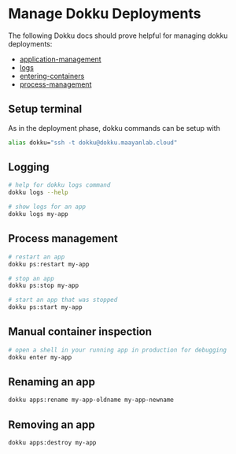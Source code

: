 # Manage Dokku Deployments

The following Dokku docs should prove helpful for managing dokku deployments:

- [application-management](https://dokku.com/docs/deployment/application-management/)
- [logs](https://dokku.com/docs/deployment/logs/)
- [entering-containers](https://dokku.com/docs/processes/entering-containers/)
- [process-management](https://dokku.com/docs/processes/process-management/)

## Setup terminal

As in the deployment phase, dokku commands can be setup with
```bash
alias dokku="ssh -t dokku@dokku.maayanlab.cloud"
```

## Logging

```bash
# help for dokku logs command
dokku logs --help

# show logs for an app
dokku logs my-app
```

## Process management

```bash
# restart an app
dokku ps:restart my-app

# stop an app
dokku ps:stop my-app

# start an app that was stopped
dokku ps:start my-app
```

## Manual container inspection

```bash
# open a shell in your running app in production for debugging
dokku enter my-app
```

## Renaming an app

```bash
dokku apps:rename my-app-oldname my-app-newname
```

## Removing an app

```bash
dokku apps:destroy my-app
```
